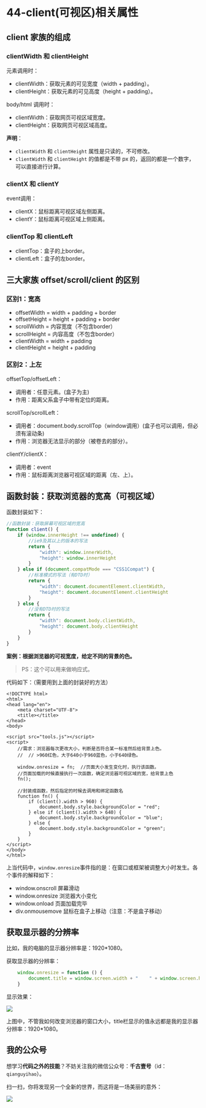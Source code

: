 # 44-client\(可视区\)相关属性

## client 家族的组成

### clientWidth 和 clientHeight

元素调用时：

* clientWidth：获取元素的可见宽度（width + padding）。
* clientHeight：获取元素的可见高度（height + padding）。

body/html 调用时：

* clientWidth：获取网页可视区域宽度。
* clientHeight：获取网页可视区域高度。

**声明**：

* `clientWidth` 和 `clientHeight` 属性是只读的，不可修改。
* `clientWidth` 和 `clientHeight` 的值都是不带 px 的，返回的都是一个数字，可以直接进行计算。

### clientX 和 clientY

event调用：

* clientX：鼠标距离可视区域左侧距离。
* clientY：鼠标距离可视区域上侧距离。

### clientTop 和 clientLeft

* clientTop：盒子的上border。
* clientLeft：盒子的左border。

## 三大家族 offset/scroll/client 的区别

### 区别1：宽高

* offsetWidth  = width  + padding + border
* offsetHeight = height + padding + border
* scrollWidth = 内容宽度（不包含border）
* scrollHeight = 内容高度（不包含border）
* clientWidth = width + padding
* clientHeight = height + padding

### 区别2：上左

offsetTop/offsetLeft：

* 调用者：任意元素。\(盒子为主\)
* 作用：距离父系盒子中带有定位的距离。

scrollTop/scrollLeft：

* 调用者：document.body.scrollTop（window调用）\(盒子也可以调用，但必须有滚动条\)
* 作用：浏览器无法显示的部分（被卷去的部分）。

clientY/clientX：

* 调用者：event
* 作用：鼠标距离浏览器可视区域的距离（左、上）。

## 函数封装：获取浏览器的宽高（可视区域）

函数封装如下：

```javascript
//函数封装：获取屏幕可视区域的宽高
function client() {
    if (window.innerHeight !== undefined) {
        //ie9及其以上的版本的写法
        return {
            "width": window.innerWidth,
            "height": window.innerHeight
        }
    } else if (document.compatMode === "CSS1Compat") {
        //标准模式的写法（有DTD时）
        return {
            "width": document.documentElement.clientWidth,
            "height": document.documentElement.clientHeight
        }
    } else {
        //没有DTD时的写法
        return {
            "width": document.body.clientWidth,
            "height": document.body.clientHeight
        }
    }
}
```

**案例：根据浏览器的可视宽度，给定不同的背景的色。**

> PS：这个可以用来做响应式。

代码如下：（需要用到上面的封装好的方法）

```markup
<!DOCTYPE html>
<html>
<head lang="en">
    <meta charset="UTF-8">
    <title></title>
</head>
<body>

<script src="tools.js"></script>
<script>
    //需求：浏览器每次更改大小，判断是否符合某一标准然后给背景上色。
    //  // >960红色，大于640小于960蓝色，小于640绿色。

    window.onresize = fn;  //页面大小发生变化时，执行该函数。
    //页面加载的时候直接执行一次函数，确定浏览器可视区域的宽，给背景上色
    fn();

    //封装成函数，然后指定的时候去调用和绑定函数名
    function fn() {
        if (client().width > 960) {
            document.body.style.backgroundColor = "red";
        } else if (client().width > 640) {
            document.body.style.backgroundColor = "blue";
        } else {
            document.body.style.backgroundColor = "green";
        }
    }
</script>
</body>
</html>
```

上当代码中，`window.onresize`事件指的是：在窗口或框架被调整大小时发生。各个事件的解释如下：

* window.onscroll 屏幕滑动
* window.onresize 浏览器大小变化
* window.onload 页面加载完毕
* div.onmousemove 鼠标在盒子上移动（注意：不是盒子移动）

## 获取显示器的分辨率

比如，我的电脑的显示器分辨率是：1920\*1080。

获取显示器的分辨率：

```javascript
    window.onresize = function () {
        document.title = window.screen.width + "    " + window.screen.height;
    }
```

显示效果：

![](http://img.smyhvae.com/20180203_2155.png)

上图中，不管我如何改变浏览器的窗口大小，title栏显示的值永远都是我的显示器分辨率：1920\*1080。

## 我的公众号

想学习**代码之外的技能**？不妨关注我的微信公众号：**千古壹号**（id：`qianguyihao`）。

扫一扫，你将发现另一个全新的世界，而这将是一场美丽的意外：

![](http://img.smyhvae.com/20190101.png)

